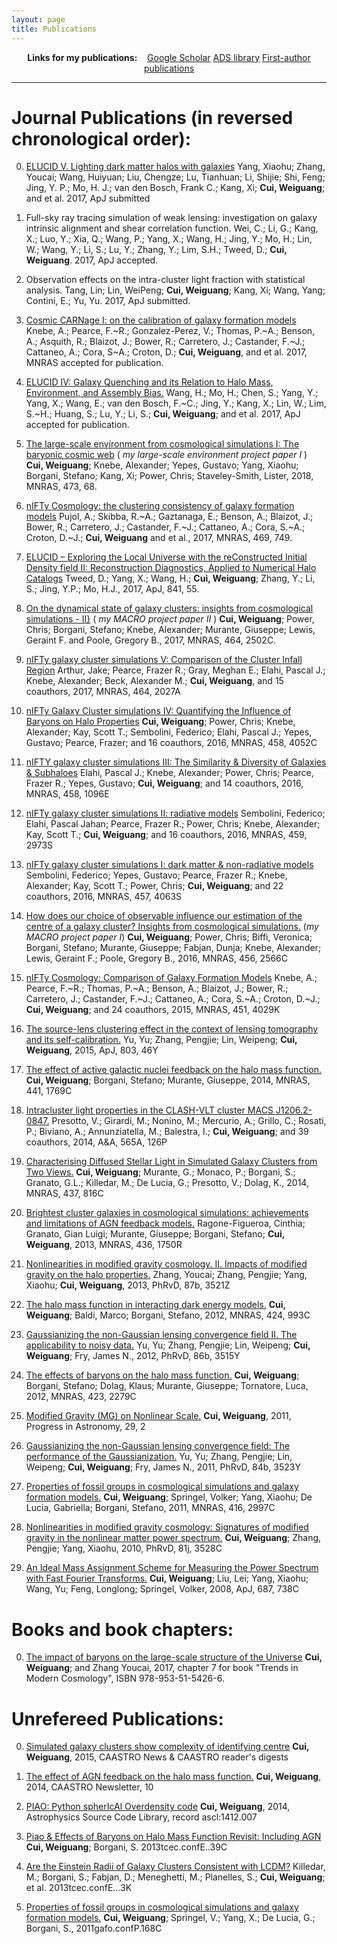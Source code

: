 ```yaml
---
layout: page
title: Publications
---
```


<div style="text-align:center">
<strong>Links for my publications:</strong> &nbsp;&nbsp;
<a href="https://scholar.google.es/citations?user=c4BRA2YAAAAJ&hl=en" role="button" class="btn btn-primary">Google Scholar</a>
<a href="https://ui.adsabs.harvard.edu/#/public-libraries/nF6F8tB_QD-nGazs-TmUBQ" role="button" class="btn btn-primary">ADS library</a>
<a href="http://adsabs.harvard.edu/cgi-bin/nph-abs_connect?library&libname=Myfirst&libid=5452e99805" role="button" class="btn btn-primary">First-author publications</a>
</div>

--------

# Journal Publications (in reversed chronological order):

0. [ELUCID V. Lighting dark matter halos with galaxies](http://adsabs.harvard.edu/abs/2017arXiv171200883Y) Yang, Xiaohu; Zhang, Youcai; Wang, Huiyuan; Liu, Chengze; Lu, Tianhuan; Li, Shijie; Shi, Feng; Jing, Y. P.; Mo, H. J.; van den Bosch, Frank C.; Kang, Xi; **Cui, Weiguang**; and et al. 2017, ApJ submitted

0. Full-sky ray tracing simulation of weak lensing: investigation on galaxy intrinsic alignment and shear correlation function. Wei, C.; Li, G.; Kang, X.; Luo, Y.; Xia, Q.; Wang, P.; Yang, X.; Wang, H.; Jing, Y.; Mo, H.; Lin, W.; Wang, Y.; Li, S.; Lu, Y.; Zhang, Y.; Lim, S.H.; Tweed, D.; **Cui, Weiguang**. 2017, ApJ accepted.

0. Observation effects on the intra-cluster light fraction with statistical analysis. Tang, Lin; Lin, WeiPeng; **Cui, Weiguang**; Kang, Xi; Wang, Yang; Contini, E.; Yu, Yu. 2017, ApJ submitted.

0. [Cosmic CARNage I: on the calibration of galaxy formation models](http://adsabs.harvard.edu/abs/2017arXiv171206420K) Knebe, A.; Pearce, F.~R.; Gonzalez-Perez, V.; Thomas, P.~A.; Benson, A.; Asquith, R.; Blaizot, J.; Bower, R.; Carretero, J.; Castander, F.~J.; Cattaneo, A.; Cora, S~A.; Croton, D.; **Cui, Weiguang**, and et al. 2017, MNRAS accepted for publication.

0. [ELUCID IV: Galaxy Quenching and its Relation to Halo Mass, Environment, and Assembly Bias.](http://adsabs.harvard.edu/abs/2017arXiv170709002W) Wang, H.; Mo, H.; Chen, S.; Yang, Y.; Yang, X.; Wang, E.; van den Bosch, F.~C.; Jing, Y.; Kang, X.; Lin, W.; Lim, S.~H.; Huang, S.; Lu, Y.; Li, S.; **Cui, Weiguang**; and et al. 2017, ApJ accepted for publication.

0. [The large-scale environment from cosmological simulations I: The baryonic cosmic web](http://adsabs.harvard.edu/abs/2018MNRAS.473...68C) ( *my large-scale environment project paper I* ) **Cui, Weiguang**; Knebe, Alexander; Yepes, Gustavo; Yang, Xiaohu; Borgani, Stefano; Kang, Xi; Power, Chris; Staveley-Smith, Lister, 2018, MNRAS, 473, 68.

0. [nIFTy Cosmology: the clustering consistency of galaxy formation models](http://adsabs.harvard.edu/abs/2017MNRAS.469..749P) Pujol, A.; Skibba, R.~A.; Gaztanaga, E.; Benson, A.; Blaizot, J.; Bower, R.; Carretero, J.;	Castander, F.~J.; Cattaneo, A.; Cora, S.~A.; Croton, D.~J.; **Cui, Weiguang** and et al., 2017, MNRAS, 469, 749.

0. [ELUCID – Exploring the Local Universe with the reConstructed Initial Density field II: Reconstruction Diagnostics, Applied to Numerical Halo Catalogs](http://adsabs.harvard.edu/abs/2017ApJ...841...55T) Tweed, D.; Yang, X.; Wang, H.; **Cui, Weiguang**; Zhang, Y.; Li, S.; Jing, Y.P.; Mo, H.J., 2017, ApJ, 841, 55.

0. [On the dynamical state of galaxy clusters: insights from cosmological simulations - II}](http://adsabs.harvard.edu/abs/2017MNRAS.464.2502C) ( *my MACRO project paper II* ) **Cui, Weiguang**; Power, Chris; Borgani, Stefano; Knebe, Alexander; Murante, Giuseppe; Lewis, Geraint F. and Poole, Gregory B., 2017, MNRAS, 464, 2502C.

0. [nIFTy galaxy cluster simulations V: Comparison of the Cluster Infall Region](http://adsabs.harvard.edu/abs/2017MNRAS.464.2027A) Arthur, Jake; Pearce, Frazer R.; Gray, Meghan E.; Elahi, Pascal J.; Knebe, Alexander; Beck, Alexander M.; **Cui, Weiguang**, and 15 coauthors, 2017, MNRAS, 464, 2027A

0. [nIFTy Galaxy Cluster simulations IV: Quantifying the Influence of Baryons on Halo Properties](http://adsabs.harvard.edu/abs/2016MNRAS.458.4052C) **Cui, Weiguang**; Power, Chris; Knebe, Alexander; Kay, Scott T.; Sembolini, Federico;  Elahi, Pascal J.; Yepes, Gustavo; Pearce, Frazer; and 16 coauthors, 2016, MNRAS, 458, 4052C

0. [nIFTY galaxy cluster simulations III: The Similarity & Diversity of Galaxies & Subhaloes](http://adsabs.harvard.edu/abs/2016MNRAS.458.1096E) Elahi, Pascal J.; Knebe, Alexander; Power, Chris; Pearce, Frazer R.; Yepes, Gustavo; **Cui, Weiguang**; and 14 coauthors, 2016, MNRAS, 458, 1096E

0. [nIFTy galaxy cluster simulations II: radiative models](http://adsabs.harvard.edu/abs/2016MNRAS.459.2973S) Sembolini, Federico; Elahi, Pascal Jahan; Pearce, Frazer R.; Power, Chris; Knebe, Alexander; Kay, Scott T.; **Cui, Weiguang**; and 16 coauthors, 2016, MNRAS, 459, 2973S

0. [nIFTy galaxy cluster simulations I: dark matter \& non-radiative models](http://adsabs.harvard.edu/abs/2016MNRAS.457.4063S) Sembolini, Federico; Yepes, Gustavo; Pearce, Frazer R.; Knebe, Alexander; Kay, Scott T.; Power, Chris; **Cui, Weiguang**; and 22 coauthors, 2016, MNRAS, 457, 4063S

0. [How does our choice of observable influence our estimation of the centre of a galaxy cluster? Insights from cosmological simulations.](http://adsabs.harvard.edu/abs/2016MNRAS.456.2566C) (*my MACRO project paper I*) **Cui, Weiguang**; Power, Chris; Biffi, Veronica; Borgani, Stefano; Murante, Giuseppe; Fabjan, Dunja; Knebe, Alexander; Lewis, Geraint F.; Poole, Gregory B., 2016, MNRAS, 456, 2566C

0. [nIFTy Cosmology: Comparison of Galaxy Formation Models](http://adsabs.harvard.edu/abs/2015MNRAS.451.4029K) Knebe, A.; Pearce, F.~R.; Thomas, P.~A.; Benson, A.; Blaizot, J.; Bower, R.; Carretero, J.; Castander, F.~J.; Cattaneo, A.; Cora, S.~A.; Croton, D.~J.; **Cui, Weiguang**; and 24 coauthors, 2015, MNRAS, 451, 4029K

0. [The source-lens clustering effect in the context of lensing tomography and its self-calibration.](http://adsabs.harvard.edu/abs/2015ApJ...803...46Y) Yu, Yu; Zhang, Pengjie; Lin, Weipeng; **Cui, Weiguang**, 2015, ApJ, 803, 46Y

0. [The effect of active galactic nuclei feedback on the halo mass function.](http://adsabs.harvard.edu/abs/2014MNRAS.441.1769C) **Cui, Weiguang**; Borgani, Stefano; Murante, Giuseppe, 2014, MNRAS, 441, 1769C

0. [Intracluster light properties in the CLASH-VLT cluster MACS J1206.2-0847.](http://adsabs.harvard.edu/abs/2014A&A...565A.126P) Presotto, V.; Girardi, M.; Nonino, M.; Mercurio, A.; Grillo, C.; Rosati, P.; Biviano, A.; Annunziatella, M.; Balestra, I.; **Cui, Weiguang**; and 39 coauthors, 2014, A\&A, 565A, 126P

0. [Characterising Diffused Stellar Light in Simulated Galaxy Clusters from Two Views.](http://adsabs.harvard.edu/abs/2014MNRAS.437..816C) **Cui, Weiguang**; Murante, G.; Monaco, P.; Borgani, S.; Granato, G.L.; Killedar, M.; De Lucia, G.; Presotto, V.; Dolag, K., 2014, MNRAS, 437, 816C

0. [Brightest cluster galaxies in cosmological simulations: achievements and limitations of AGN feedback models.](http://adsabs.harvard.edu/abs/2013MNRAS.436.1750R) Ragone-Figueroa, Cinthia; Granato, Gian Luigi; Murante, Giuseppe; Borgani, Stefano; **Cui, Weiguang**, 2013, MNRAS, 436, 1750R

0. [Nonlinearities in modified gravity cosmology. II. Impacts of modified gravity on the halo properties.](http://adsabs.harvard.edu/abs/2013PhRvD..87b3521Z) Zhang, Youcai; Zhang, Pengjie; Yang, Xiaohu; **Cui, Weiguang**, 2013, PhRvD, 87b, 3521Z

0. [The halo mass function in interacting dark energy models.](http://adsabs.harvard.edu/abs/2012MNRAS.424..993C) **Cui, Weiguang**; Baldi, Marco; Borgani, Stefano, 2012, MNRAS, 424, 993C

0. [Gaussianizing the non-Gaussian lensing convergence field II. The applicability to noisy data.](http://adsabs.harvard.edu/abs/2012PhRvD..86b3515Y) Yu, Yu; Zhang, Pengjie; Lin, Weipeng; **Cui, Weiguang**; Fry, James N., 2012, PhRvD, 86b, 3515Y

0. [The effects of baryons on the halo mass function.](http://adsabs.harvard.edu/abs/2012MNRAS.423.2279C) **Cui, Weiguang**; Borgani, Stefano; Dolag, Klaus; Murante, Giuseppe; Tornatore, Luca, 2012, MNRAS, 423, 2279C

0. [Modified Gravity (MG) on Nonlinear Scale.](http://202.127.29.4/twxjz/abstract/2011/20110210.pdf) **Cui, Weiguang**, 2011, Progress in Astronomy, 29, 2

0. [Gaussianizing the non-Gaussian lensing convergence field: The performance of the Gaussianization.](http://adsabs.harvard.edu/abs/2011PhRvD..84b3523Y) Yu, Yu; Zhang, Pengjie; Lin, Weipeng; **Cui, Weiguang**; Fry, James N., 2011, PhRvD, 84b, 3523Y

0. [Properties of fossil groups in cosmological simulations and galaxy formation models.](http://adsabs.harvard.edu/abs/2011MNRAS.416.2997C) **Cui, Weiguang**; Springel, Volker; Yang, Xiaohu; De Lucia, Gabriella; Borgani, Stefano, 2011, MNRAS, 416, 2997C

0. [Nonlinearities in modified gravity cosmology: Signatures of modified gravity in the nonlinear matter power spectrum.](http://adsabs.harvard.edu/abs/2010PhRvD..81j3528C) **Cui, Weiguang**; Zhang, Pengjie; Yang, Xiaohu, 2010, PhRvD, 81j, 3528C

0. [An Ideal Mass Assignment Scheme for Measuring the Power Spectrum with Fast Fourier Transforms.](http://adsabs.harvard.edu/abs/2008ApJ...687..738C) **Cui, Weiguang**; Liu, Lei; Yang, Xiaohu; Wang, Yu; Feng, Longlong; Springel, Volker, 2008, ApJ, 687, 738C


# Books and book chapters:

0. [The impact of baryons on the large-scale structure of the Universe](https://www.intechopen.com/books/trends-in-modern-cosmology/the-impact-of-baryons-on-the-large-scale-structure-of-the-universe) **Cui, Weiguang**; and Zhang Youcai, 2017, chapter 7 for book "Trends in Modern Cosmology", ISBN 978-953-51-5426-6.

# Unrefereed Publications:

0. [Simulated galaxy clusters show complexity of identifying centre](http://www.caastro.org/news/2015-cluster) **Cui, Weiguang**, 2015, CAASTRO News \& CAASTRO reader's digests

0. [The effect of AGN feedback on the halo mass function.](http://www.caastro.org/files/23/1320345959/caastro_newsletter_20140328.pdf) **Cui, Weiguang**, 2014, CAASTRO Newsletter, 10

0. [PIAO: Python spherIcAl Overdensity code](http://adsabs.harvard.edu/abs/2014ascl.soft12007C) **Cui, Weiguang**, 2014, Astrophysics Source Code Library, record ascl:1412.007

0. [Piao & Effects of Baryons on Halo Mass Function Revisit: Including AGN](http://adsabs.harvard.edu/abs/2013tcec.confE..39C) **Cui, Weiguang**; Borgani, S. 2013tcec.confE..39C

0. [Are the Einstein Radii of Galaxy Clusters Consistent with LCDM?](http://adsabs.harvard.edu/abs/2013tcec.confE...3K) Killedar, M.; Borgani, S.; Fabjan, D.; Meneghetti, M.; Planelles, S.; **Cui, Weiguang**; et al. 2013tcec.confE...3K

0. [Properties of fossil groups in cosmological simulations and galaxy formation models.](http://adsabs.harvard.edu/abs/2011gafo.confP.168C) **Cui, Weiguang**; Springel, V.; Yang, X.; De Lucia, G.; Borgani, S., 2011gafo.confP.168C
